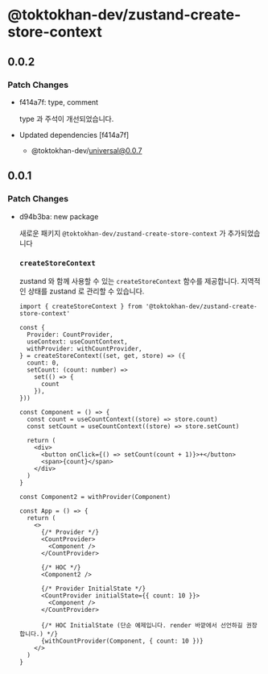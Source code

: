 # @toktokhan-dev/zustand-create-store-context

## 0.0.2

### Patch Changes

- f414a7f: type, comment

  type 과 주석이 개선되었습니다.

- Updated dependencies [f414a7f]
  - @toktokhan-dev/universal@0.0.7

## 0.0.1

### Patch Changes

- d94b3ba: new package

  새로운 패키지 `@toktokhan-dev/zustand-create-store-context` 가 추가되었습니다

  ### `createStoreContext`

  zustand 와 함께 사용할 수 있는 `createStoreContext` 함수를 제공합니다. 지역적인 상태를 zustand 로 관리할 수 있습니다.

  ```tsx
  import { createStoreContext } from '@toktokhan-dev/zustand-create-store-context'

  const {
    Provider: CountProvider,
    useContext: useCountContext,
    withProvider: withCountProvider,
  } = createStoreContext((set, get, store) => ({
    count: 0,
    setCount: (count: number) =>
      set(() => {
        count
      }),
  }))

  const Component = () => {
    const count = useCountContext((store) => store.count)
    const setCount = useCountContext((store) => store.setCount)

    return (
      <div>
        <button onClick={() => setCount(count + 1)}>+</button>
        <span>{count}</span>
      </div>
    )
  }

  const Component2 = withProvider(Component)

  const App = () => {
    return (
      <>
        {/* Provider */}
        <CountProvider>
          <Component />
        </CountProvider>

        {/* HOC */}
        <Component2 />

        {/* Provider InitialState */}
        <CountProvider initialState={{ count: 10 }}>
          <Component />
        </CountProvider>

        {/* HOC InitialState (단순 예제입니다. render 바깥에서 선언하길 권장합니다.) */}
        {withCountProvider(Component, { count: 10 })}
      </>
    )
  }
  ```
